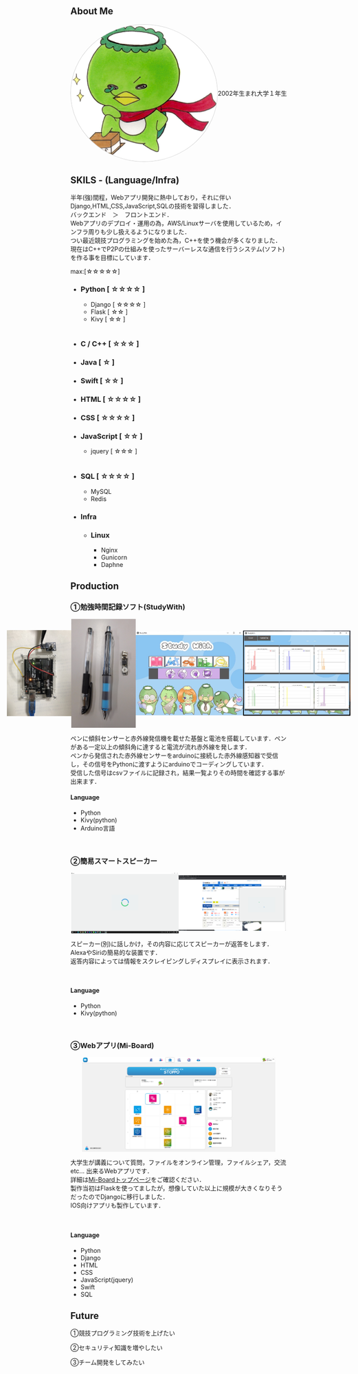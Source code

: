 <h2>About Me</h2>
<div style="display:flex;align-items:center;justify-content:center;">
<img src="image/icon.jpg" style="border: 1px #D1D1D1 solid; width: 100px; border-radius:50%; flex:1;">
  <p>2002年生まれ大学１年生<br>
  </p>
</div>

<h2>SKILS - (Language/Infra)</h2>
<p>半年(強)間程，Webアプリ開発に熱中しており，それに伴いDjango,HTML,CSS,JavaScript,SQLの技術を習得しました．<br>
バックエンド　＞　フロントエンド．<br>
Webアプリのデプロイ・運用の為，AWS/Linuxサーバを使用しているため，インフラ周りも少し扱えるようになりました．<br>
つい最近競技プログラミングを始めた為，C++を使う機会が多くなりました．<br>
現在はC++でP2Pの仕組みを使ったサーバーレスな通信を行うシステム(ソフト)を作る事を目標にしています．</p>
<p>max:[☆☆☆☆☆]</p>
<ul>
  <li><h3>Python [ ☆☆☆☆ ]</h3></li>
  <ul>
    <li>Django [ ☆☆☆☆ ]</li>
    <li>Flask [ ☆☆ ]</li>
    <li>Kivy [ ☆☆ ]</li>
  </ul><br>
  
  <li><h3>C / C++ [ ☆☆☆ ]</h3></li>
  
  <li><h3>Java [ ☆ ]</h3></li>
  
  <li><h3>Swift [ ☆☆ ]</h3></li>
  
  <li><h3>HTML [ ☆☆☆☆ ]</h3></li>
  <li><h3>CSS [ ☆☆☆☆ ]</h3></li>
  <li><h3>JavaScript [ ☆☆ ]</h3></li>
  <ul>
    <li>jquery [ ☆☆☆ ]</li>
  </ul><br>
  
  <li><h3>SQL [ ☆☆☆☆ ]</h3></li>
  <ul>
    <li>MySQL</li>
    <li>Redis</li>
  </ul>
  
  <li><h3>Infra</h3></li>
  <ul>
    <li><h3>Linux</h3></li>
    <ul>
      <li>Nginx</li>
      <li>Gunicorn</li>
      <li>Daphne</li>
    </ul>
  </ul>
</ul>

<h2>Production</h2>
<h3>①勉強時間記録ソフト(StudyWith)</h3>
<div style="display:flex;align-items:center;justify-content:center;">
  <img src="image/arduino.jpg" style="width:150px;">
  <img src="image/pen_and_sensor.JPG" style="width:150px;">
  <img src="image/study_with.jpg" style="width:250px;">
  <img src="image/study_with_result.JPG" style="width:250px;">
</div>
<p>ペンに傾斜センサーと赤外線発信機を載せた基盤と電池を搭載しています．ペンがある一定以上の傾斜角に達すると電流が流れ赤外線を発します．<br>
ペンから発信された赤外線センサーをarduinoに接続した赤外線感知器で受信し，その信号をPythonに渡すようにarduinoでコーディングしています．<br>
受信した信号はcsvファイルに記録され，結果一覧よりその時間を確認する事が出来ます．</p>
<h4>Language</h4>
<ul>
  <li>Python</li>
  <li>Kivy(python)</li>
  <li>Arduino言語</li>
</ul><br>

<h3>②簡易スマートスピーカー</h3>
<div style="display:flex;align-items:center;justify-content:center;">
  <img src="image/smart_speaker.png" style="width:250px;">
  <img src="image/smart_speaker_site.png" style="width:250px;">
</div>
<p>スピーカー(別)に話しかけ，その内容に応じてスピーカーが返答をします．<br>
AlexaやSiriの簡易的な装置です．<br>
返答内容によっては情報をスクレイピングしディスプレイに表示されます．</p><br>
<h4>Language</h4>
<ul>
  <li>Python</li>
  <li>Kivy(python)</li>
</ul><br>

<h3>③Webアプリ(Mi-Board)</h3>
<div style="display:flex;align-items:center;justify-content:center;">
  <img src="image/mi-board_home.png" style="width:450px;">
</div>
<p>大学生が講義について質問，ファイルをオンライン管理，ファイルシェア，交流 etc... 出来るWebアプリです．<br>
詳細は<a href="https://mi-board.com">Mi-Boardトップページ</a>をご確認ください．<br>
製作当初はFlaskを使ってましたが，想像していた以上に規模が大きくなりそうだったのでDjangoに移行しました．<br>
IOS向けアプリも製作しています．</p><br>
<h4>Language</h4>
<ul>
  <li>Python</li>
  <li>Django</li>
  <li>HTML</li>
  <li>CSS</li>
  <li>JavaScript(jquery)</li>
  <li>Swift</li>
  <li>SQL</li>
</ul>

<h2>Future</h2>
<p>①競技プログラミング技術を上げたい</p>
<p>②セキュリティ知識を増やしたい</p>
<p>③チーム開発をしてみたい</p>


<!--
**y6-maenaka/y6-maenaka** is a ✨ _special_ ✨ repository because its `README.md` (this file) appears on your GitHub profile.

Here are some ideas to get you started:

- 🔭 I’m currently working on ...
- 🌱 I’m currently learning ...
- 👯 I’m looking to collaborate on ...
- 🤔 I’m looking for help with ...
- 💬 Ask me about ...
- 📫 How to reach me: ...
- 😄 Pronouns: ...
- ⚡ Fun fact: ...
-->

